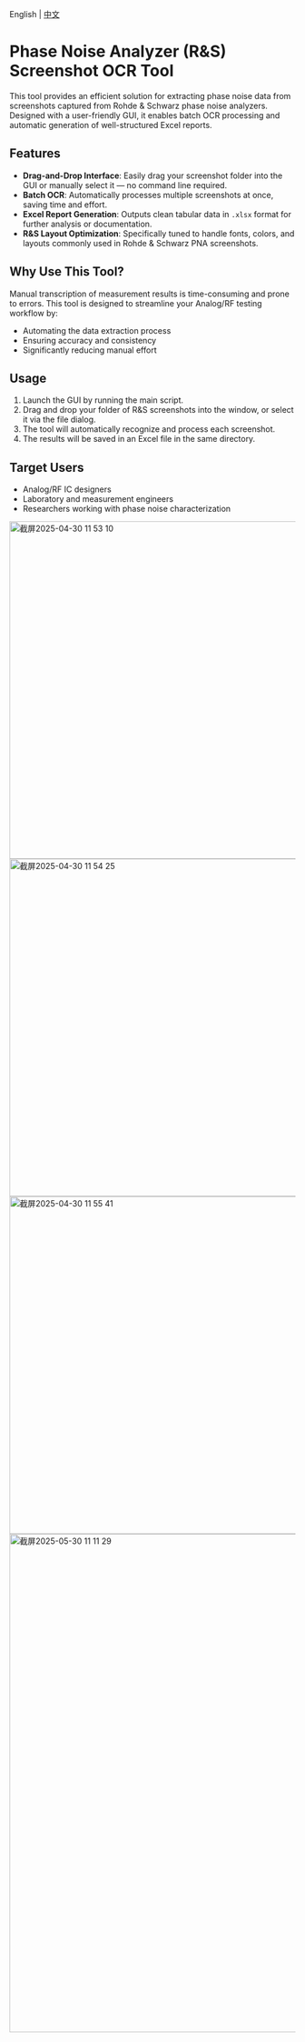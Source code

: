 English | [中文](./README.zh.md)

# Phase Noise Analyzer (R&S) Screenshot OCR Tool

This tool provides an efficient solution for extracting phase noise data from screenshots captured from Rohde & Schwarz phase noise analyzers. Designed with a user-friendly GUI, it enables batch OCR processing and automatic generation of well-structured Excel reports.

## Features

- **Drag-and-Drop Interface**: Easily drag your screenshot folder into the GUI or manually select it — no command line required.
- **Batch OCR**: Automatically processes multiple screenshots at once, saving time and effort.
- **Excel Report Generation**: Outputs clean tabular data in `.xlsx` format for further analysis or documentation.
- **R&S Layout Optimization**: Specifically tuned to handle fonts, colors, and layouts commonly used in Rohde & Schwarz PNA screenshots.

## Why Use This Tool?

Manual transcription of measurement results is time-consuming and prone to errors. This tool is designed to streamline your Analog/RF testing workflow by:

- Automating the data extraction process
- Ensuring accuracy and consistency
- Significantly reducing manual effort

## Usage

1. Launch the GUI by running the main script.
2. Drag and drop your folder of R&S screenshots into the window, or select it via the file dialog.
3. The tool will automatically recognize and process each screenshot.
4. The results will be saved in an Excel file in the same directory.

## Target Users

- Analog/RF IC designers
- Laboratory and measurement engineers
- Researchers working with phase noise characterization

<img width="594" alt="截屏2025-04-30 11 53 10" src="https://github.com/user-attachments/assets/4b519549-7692-4f84-9dfa-686fea529959" />

<img width="594" alt="截屏2025-04-30 11 54 25" src="https://github.com/user-attachments/assets/787bfcbb-61f3-4798-be46-b1c1f8170171" />

<img width="594" alt="截屏2025-04-30 11 55 41" src="https://github.com/user-attachments/assets/41aff324-d290-47ca-ba2e-e9b069ba3777" />

<img width="877" alt="截屏2025-05-30 11 11 29" src="https://github.com/user-attachments/assets/6fa25576-1113-4dc0-b19d-8718bd22c3a6" />



